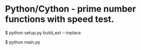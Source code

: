 Python/Cython - prime number functions with speed test.
=======================================================

$ python setup.py build_ext --inplace

$ python main.py
